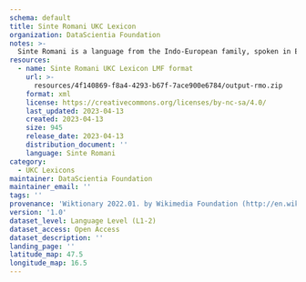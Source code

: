 ```yaml
---
schema: default
title: Sinte Romani UKC Lexicon
organization: DataScientia Foundation
notes: >-
  Sinte Romani is a language from the Indo-European family, spoken in Eurasia. The UKC Lexicon of Sinte Romani is represented as a lexico-semantic network. It consists of words, word senses, synsets, as well as sense-level and synset-level relationships.
resources:
  - name: Sinte Romani UKC Lexicon LMF format
    url: >-
      resources/4f140869-f8a4-4293-b67f-7ace900e6784/output-rmo.zip
    format: xml
    license: https://creativecommons.org/licenses/by-nc-sa/4.0/
    last_updated: 2023-04-13
    created: 2023-04-13
    size: 945
    release_date: 2023-04-13
    distribution_document: ''
    language: Sinte Romani
category:
  - UKC Lexicons
maintainer: DataScientia Foundation
maintainer_email: ''
tags: ''
provenance: 'Wiktionary 2022.01. by Wikimedia Foundation (http://en.wiktionary.org); Princeton WordNet 2.1 by Princeton University (https://wordnet.princeton.edu)'
version: '1.0'
dataset_level: Language Level (L1-2)
dataset_access: Open Access
dataset_description: ''
landing_page: ''
latitude_map: 47.5
longitude_map: 16.5
---
```

